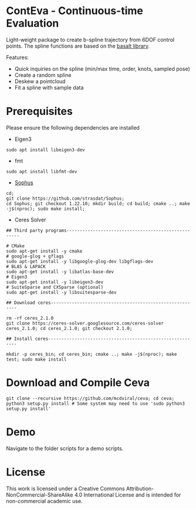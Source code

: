 # ContEva - Continuous-time Evaluation

Light-weight package to create b-spline trajectory from 6DOF control points. The spline functions are based on the [basalt library](https://cvg.cit.tum.de/research/vslam/basalt).

Features:
* Quick inquiries on the spline (min/max time, order, knots, sampled pose)
* Create a random spline
* Deskew a pointcloud
* Fit a spline with sample data

# Prerequisites

Please ensure the following dependencies are installed

* Eigen3
```
sudo apt install libeigen3-dev
```
* fmt
```
sudo apt install libfmt-dev
```
* [Sophus](https://github.com/strasdat/Sophus)
```
cd;
git clone https://github.com/strasdat/Sophus;
cd Sophus; git checkout 1.22.10; mkdir build; cd build; cmake ..; make -j$(nproc); sudo make install;
```
* Ceres Solver
```
## Third party programs----------------------------------------------------

# CMake
sudo apt-get install -y cmake
# google-glog + gflags
sudo apt-get install -y libgoogle-glog-dev libgflags-dev
# BLAS & LAPACK
sudo apt-get install -y libatlas-base-dev
# Eigen3
sudo apt-get install -y libeigen3-dev
# SuiteSparse and CXSparse (optional)
sudo apt-get install -y libsuitesparse-dev

## Download ceres---------------------------------------------------------

rm -rf ceres_2.1.0
git clone https://ceres-solver.googlesource.com/ceres-solver ceres_2.1.0; cd ceres_2.1.0; git checkout 2.1.0;

## Install ceres----------------------------------------------------------

mkdir -p ceres_bin; cd ceres_bin; cmake ..; make -j$(nproc); make test; sudo make install
```
# Download and Compile Ceva

```
git clone --recursive https://github.com/mcdviral/ceva; cd ceva; python3 setup.py install # Some system may need to use 'sudo python3 setup.py install'

```

# Demo
Navigate to the folder scripts for a demo scripts.

# License
This work is licensed under a Creative Commons Attribution-NonCommercial-ShareAlike 4.0 International License and is intended for non-commercial academic use.

